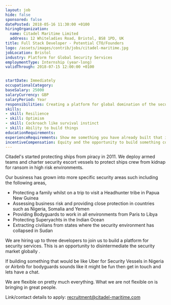 ```yaml
---
layout: job
hide: false
sponsored: false
datePosted: 2018-05-16 11:30:00 +0100
hiringOrganization:
  name: Citadel Maritime Limited
  address: 12 Whiteladies Road, Bristol, BS8 1PD, UK
title: Full Stack Developer - Potential CTO/Founders
logo: /assets/images/contrib/jobs/citadel-maritime.jpg
jobLocation: Bristol
industry: Platform for Global Security Services
employmentType: Internship (year-long)
validThrough: 2018-07-15 12:00:00 +0100


startDate: Immediately
occupationalCategory:
baseSalary: 25000
salaryCurrency: GBP
salaryPeriod: Year
responsibilities: Creating a platform for global domination of the security industry marketplace.
skills:
- skill: Resilience
- skill: Optimism
- skill: Cockroach like survival instinct
- skill: Ability to build things
educationRequirements:
experienceRequirements: Show me something you have already built that is cool.
incentiveCompensation: Equity and the opportunity to build something cool
---
```

Citadel's started protecting ships from piracy in 2011.  We deploy armed teams  and charter security escort vessels to protect ships crew from kidnap for ransom in high risk environments.

Our business has grown into more specific security areas such including the following areas,

- Protecting a family whilst on a trip to visit a Headhunter tribe in Papua New Guinea
- Assessing business risk and providing close protection in countries such as Nigeria, Somalia and Yemen
- Providing Bodyguards to work in all environments from Paris to Libya
- Protecting Superyachts in the Indian Ocean
- Extracting civilians from states where the security environment has collapsed in Sudan

 We are hiring up to three developers to join us to build a platform for security services.  This is an opportunity to disintermediate the security market globally .  

If building something that would be like Uber for Security Vessels in Nigeria  or Airbnb for bodyguards sounds like it might be fun then get in touch and lets have a chat.

We are flexible on pretty much everything.  What we are not flexible on is bringing in great people.

Link/contact details to apply:
recruitment@citadel-maritime.com
